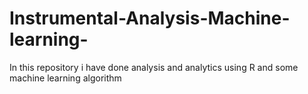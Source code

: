 # Instrumental-Analysis-Machine-learning-
In this repository i have done analysis and analytics using R and some machine learning algorithm
